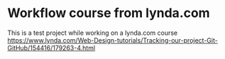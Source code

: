 # Workflow course from lynda.com

This is a test project while working on a lynda.com course
https://www.lynda.com/Web-Design-tutorials/Tracking-our-project-Git-GitHub/154416/179263-4.html